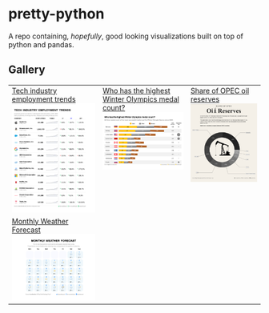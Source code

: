 # pretty-python
A repo containing, *hopefully*, good looking visualizations built on top of python and pandas.


## Gallery

<table style="width: 100%; border: none;" cellspacing="0" cellpadding="0" border="0">
  <tr valign="top">
    <td><a href="./2023/W13">Tech industry employment trends</a><a href="./2023/W13/result.png"><img src="./2023/W13/result.png"/></a></td>
    <td><a href="./2023/W14">Who has the highest Winter Olympics medal count?</a><a href="./2023/W14/result.png"><img src="./2023/W14/result.png"/></a></td>
    <td><a href="./2023/30DayChartChallenge/Day01-part-to-whole">Share of OPEC oil reserves</a><a href="./2023/30DayChartChallenge/Day01-part-to-whole/result.png"><img src="./2023/30DayChartChallenge/Day01-part-to-whole/result.png"/></a></td>
  </tr>
  <tr>
    <td><a href="./2023/30DayChartChallenge/Day02-waffle">Monthly Weather Forecast</a><a href="./2023/30DayChartChallenge/Day02-waffle/result.png"><img src="./2023/30DayChartChallenge/Day02-waffle/result.png"/></a></td>
  </tr>
</table>